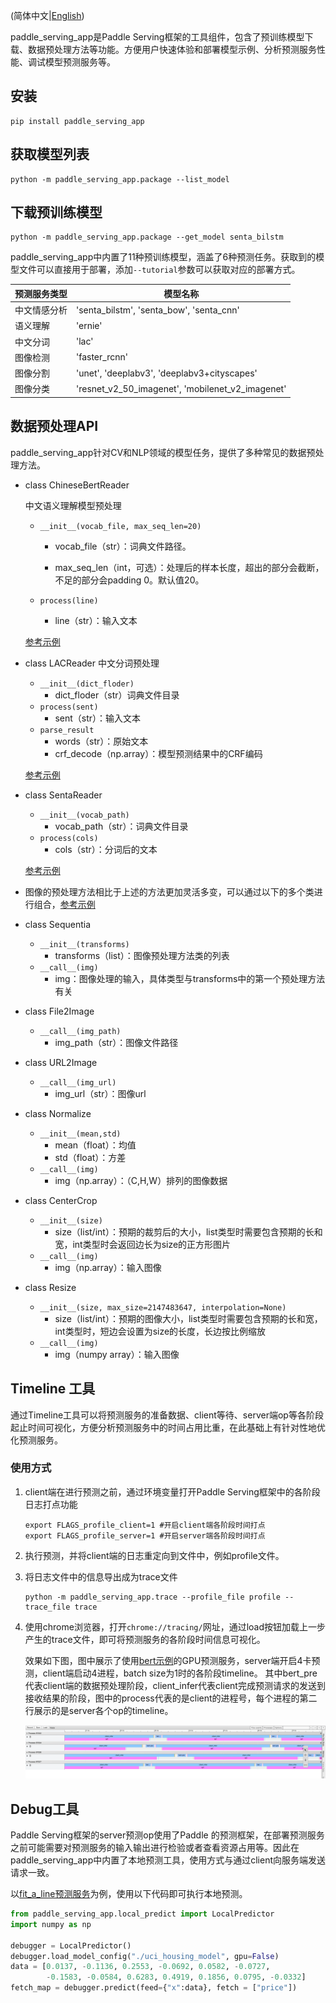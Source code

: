 (简体中文|[English](./README.md))

paddle_serving_app是Paddle Serving框架的工具组件，包含了预训练模型下载、数据预处理方法等功能。方便用户快速体验和部署模型示例、分析预测服务性能、调试模型预测服务等。

## 安装

```shell
pip install paddle_serving_app
```

## 获取模型列表

```shell
python -m paddle_serving_app.package --list_model
```

## 下载预训练模型

```shell
python -m paddle_serving_app.package --get_model senta_bilstm
```

paddle_serving_app中内置了11种预训练模型，涵盖了6种预测任务。获取到的模型文件可以直接用于部署，添加`--tutorial`参数可以获取对应的部署方式。

| 预测服务类型 | 模型名称                                         |
| ------------ | ------------------------------------------------ |
| 中文情感分析 | 'senta_bilstm', 'senta_bow', 'senta_cnn'         |
| 语义理解     | 'ernie'                                          |
| 中文分词     | 'lac'                                            |
| 图像检测     | 'faster_rcnn'                                    |
| 图像分割     | 'unet', 'deeplabv3', 'deeplabv3+cityscapes'                              |
| 图像分类     | 'resnet_v2_50_imagenet', 'mobilenet_v2_imagenet' |

## 数据预处理API

paddle_serving_app针对CV和NLP领域的模型任务，提供了多种常见的数据预处理方法。

- class ChineseBertReader 
  
    中文语义理解模型预处理

  - `__init__(vocab_file, max_seq_len=20)`

    - vocab_file（str）：词典文件路径。

    - max_seq_len（int，可选）：处理后的样本长度，超出的部分会截断，不足的部分会padding 0。默认值20。

  - `process(line)`
    - line（str）：输入文本

  [参考示例](../examples/bert/bert_client.py)

- class LACReader 中文分词预处理

  - `__init__(dict_floder)`
    - dict_floder（str）词典文件目录
  - `process(sent)`
    - sent（str）：输入文本
  - `parse_result`
    - words（str）：原始文本
    - crf_decode（np.array）：模型预测结果中的CRF编码

  [参考示例](../examples/lac/lac_web_service.py)

- class SentaReader

  - `__init__(vocab_path)`
    - vocab_path（str）：词典文件目录
  - `process(cols)`
    - cols（str）：分词后的文本

  [参考示例](../examples/senta/senta_web_service.py)

- 图像的预处理方法相比于上述的方法更加灵活多变，可以通过以下的多个类进行组合，[参考示例](../examples/imagenet/resnet50_rpc_client.py)

- class Sequentia

  - `__init__(transforms)`
    - transforms（list）：图像预处理方法类的列表
  - `__call__(img)`
    - img：图像处理的输入，具体类型与transforms中的第一个预处理方法有关

- class File2Image

  - `__call__(img_path)`
    - img_path（str）：图像文件路径

- class URL2Image

  - `__call__(img_url)`
    - img_url（str）：图像url

- class Normalize

  - `__init__(mean,std)`
    - mean（float）：均值
    - std（float）：方差
  - `__call__(img)`
    - img（np.array）：（C,H,W）排列的图像数据

- class CenterCrop

  - `__init__(size)`
    - size（list/int）：预期的裁剪后的大小，list类型时需要包含预期的长和宽，int类型时会返回边长为size的正方形图片
  - `__call__(img)`
    - img（np.array）：输入图像

- class Resize

  - `__init__(size, max_size=2147483647, interpolation=None)`
    - size（list/int）：预期的图像大小，list类型时需要包含预期的长和宽，int类型时，短边会设置为size的长度，长边按比例缩放
  - `__call__(img)`
    - img（numpy array）：输入图像

## Timeline 工具

通过Timeline工具可以将预测服务的准备数据、client等待、server端op等各阶段起止时间可视化，方便分析预测服务中的时间占用比重，在此基础上有针对性地优化预测服务。

### 使用方式

1. client端在进行预测之前，通过环境变量打开Paddle Serving框架中的各阶段日志打点功能

   ```shell
   export FLAGS_profile_client=1 #开启client端各阶段时间打点
   export FLAGS_profile_server=1 #开启server端各阶段时间打点
   ```

2. 执行预测，并将client端的日志重定向到文件中，例如profile文件。

3. 将日志文件中的信息导出成为trace文件

   ```shell
   python -m paddle_serving_app.trace --profile_file profile --trace_file trace
   ```

4. 使用chrome浏览器，打开`chrome://tracing/`网址，通过load按钮加载上一步产生的trace文件，即可将预测服务的各阶段时间信息可视化。

   效果如下图，图中展示了使用[bert示例](https://github.com/PaddlePaddle/Serving/tree/develop/python/examples/bert)的GPU预测服务，server端开启4卡预测，client端启动4进程，batch size为1时的各阶段timeline。
其中bert_pre代表client端的数据预处理阶段，client_infer代表client完成预测请求的发送到接收结果的阶段，图中的process代表的是client的进程号，每个进程的第二行展示的是server各个op的timeline。

   ![timeline](../../doc/timeline-example.png)

## Debug工具

Paddle Serving框架的server预测op使用了Paddle 的预测框架，在部署预测服务之前可能需要对预测服务的输入输出进行检验或者查看资源占用等。因此在paddle_serving_app中内置了本地预测工具，使用方式与通过client向服务端发送请求一致。

以[fit_a_line预测服务](../examples/fit_a_line)为例，使用以下代码即可执行本地预测。

```python
from paddle_serving_app.local_predict import LocalPredictor
import numpy as np

debugger = LocalPredictor()
debugger.load_model_config("./uci_housing_model", gpu=False)
data = [0.0137, -0.1136, 0.2553, -0.0692, 0.0582, -0.0727,
        -0.1583, -0.0584, 0.6283, 0.4919, 0.1856, 0.0795, -0.0332]
fetch_map = debugger.predict(feed={"x":data}, fetch = ["price"])
```
